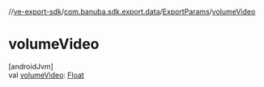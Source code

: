 //[ve-export-sdk](../../../index.md)/[com.banuba.sdk.export.data](../index.md)/[ExportParams](index.md)/[volumeVideo](volume-video.md)

# volumeVideo

[androidJvm]\
val [volumeVideo](volume-video.md): [Float](https://kotlinlang.org/api/latest/jvm/stdlib/kotlin/-float/index.html)
